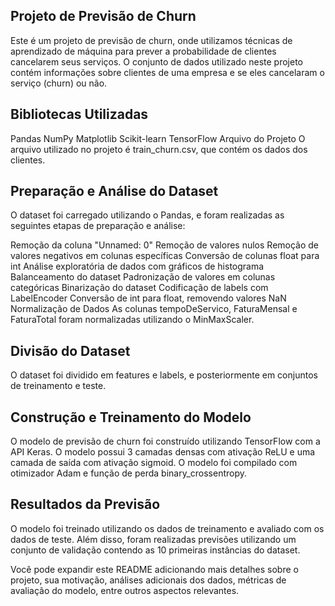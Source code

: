 ## Projeto de Previsão de Churn
Este é um projeto de previsão de churn, onde utilizamos técnicas de aprendizado de máquina para prever a probabilidade de clientes cancelarem seus serviços. O conjunto de dados utilizado neste projeto contém informações sobre clientes de uma empresa e se eles cancelaram o serviço (churn) ou não.

## Bibliotecas Utilizadas
Pandas
NumPy
Matplotlib
Scikit-learn
TensorFlow
Arquivo do Projeto
O arquivo utilizado no projeto é train_churn.csv, que contém os dados dos clientes.

## Preparação e Análise do Dataset
O dataset foi carregado utilizando o Pandas, e foram realizadas as seguintes etapas de preparação e análise:

Remoção da coluna "Unnamed: 0"
Remoção de valores nulos
Remoção de valores negativos em colunas específicas
Conversão de colunas float para int
Análise exploratória de dados com gráficos de histograma
Balanceamento do dataset
Padronização de valores em colunas categóricas
Binarização do dataset
Codificação de labels com LabelEncoder
Conversão de int para float, removendo valores NaN
Normalização de Dados
As colunas tempoDeServico, FaturaMensal e FaturaTotal foram normalizadas utilizando o MinMaxScaler.

## Divisão do Dataset
O dataset foi dividido em features e labels, e posteriormente em conjuntos de treinamento e teste.

## Construção e Treinamento do Modelo
O modelo de previsão de churn foi construído utilizando TensorFlow com a API Keras. O modelo possui 3 camadas densas com ativação ReLU e uma camada de saída com ativação sigmoid. O modelo foi compilado com otimizador Adam e função de perda binary_crossentropy.

## Resultados da Previsão
O modelo foi treinado utilizando os dados de treinamento e avaliado com os dados de teste. Além disso, foram realizadas previsões utilizando um conjunto de validação contendo as 10 primeiras instâncias do dataset.

Você pode expandir este README adicionando mais detalhes sobre o projeto, sua motivação, análises adicionais dos dados, métricas de avaliação do modelo, entre outros aspectos relevantes.
